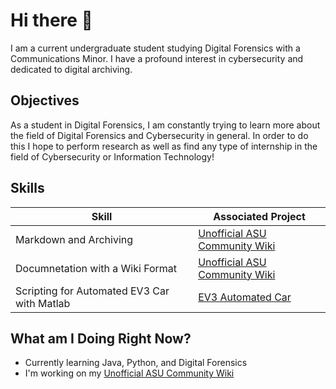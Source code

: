 # Hi there 👋 

<!--
**CookOLo/CookOLo** is a ✨ _special_ ✨ repository because its `README.md` (this file) appears on your GitHub profile.

Here are some ideas to get you started:

- 🔭 I’m currently working on ...
- 🌱 I’m currently learning ...
- 👯 I’m looking to collaborate on ...
- 🤔 I’m looking for help with ...
- 💬 Ask me about ...
- 📫 How to reach me: ...
- 😄 Pronouns: ...
- ⚡ Fun fact: ...
-->
I am a current undergraduate student studying Digital Forensics with a Communications Minor. I have a profound interest in cybersecurity and dedicated to digital archiving.

## Objectives
As a student in Digital Forensics, I am constantly trying to learn more about the field of Digital Forensics and Cybersecurity in general. In order to do this I hope to perform research as well as find any type of internship in the field of Cybersecurity or Information Technology!

## Skills

| Skill                                         | Associated Project         |
|-----------------------------------------------|----------------------------|
| Markdown and Archiving | <a href="https://unofficialasuwiki.miraheze.org/wiki/Main_Page">Unofficial ASU Community Wiki</a>|
| Documnetation with a Wiki Format | <a href="https://unofficialasuwiki.miraheze.org/wiki/Main_Page">Unofficial ASU Community Wiki</a>|
| Scripting for Automated EV3 Car with Matlab          | <a href="https://github.com/CookOLo/EV3Car">EV3 Automated Car</a>|



## What am I Doing Right Now?
- Currently learning Java, Python, and Digital Forensics
- I'm working on my [Unofficial ASU Community Wiki](https://unofficialasuwiki.miraheze.org/wiki/Main_Page)
